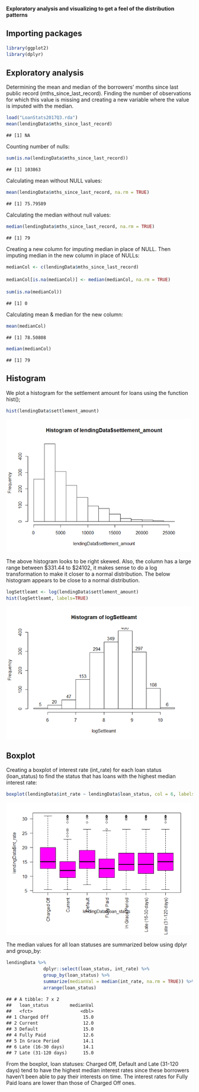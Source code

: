 <b>Exploratory analysis and visualizing to get a feel of the distribution patterns </b>

## Importing packages

``` r
library(ggplot2)
library(dplyr)
```

## Exploratory analysis

Determining the mean and median of the borrowers' months since last public record (mths_since_last_record). Finding the number of observations for which this value is missing and creating a new variable where the value is imputed with the median.

``` r
load("LoanStats2017Q3.rda")
mean(lendingData$mths_since_last_record)
```


    ## [1] NA

Counting number of nulls:

``` r
sum(is.na(lendingData$mths_since_last_record))
```

    ## [1] 103863


Calculating mean without NULL values:
``` r
mean(lendingData$mths_since_last_record, na.rm = TRUE)
```

    ## [1] 75.79589

Calculating the median without null values:
``` r
median(lendingData$mths_since_last_record, na.rm = TRUE)
```

    ## [1] 79

Creating a new column for imputing median in place of NULL. Then imputing median in the new column in place of NULLs:
``` r
medianCol <- c(lendingData$mths_since_last_record)

medianCol[is.na(medianCol)] <- median(medianCol, na.rm = TRUE)

sum(is.na(medianCol))
```

    ## [1] 0


Calculating mean & median for the new column:
``` r
mean(medianCol)
```

    ## [1] 78.50808

``` r
median(medianCol)
```

    ## [1] 79

## Histogram

We plot a histogram for the settlement amount for loans using the function hist();

``` r
hist(lendingData$settlement_amount)
```

<img src="https://github.com/Ak1714/R_square/blob/master/histogram-1.png?raw=true" width="500">

The above histogram looks to be right skewed. Also, the column has a large range between $331.44 to $24102, it makes sense to do a log transformation to make it closer to a normal distribution. The below histogram appears to be close to a normal distribution.

``` r
logSettleamt <- log(lendingData$settlement_amount)
hist(logSettleamt, labels=TRUE)
```
<img src="https://github.com/Ak1714/R_square/blob/master/histogram-2.png?raw=true" width="500">

## Boxplot

Creating a boxplot of interest rate (int_rate) for each loan status (loan_status) to find the status that has loans with the highest median interest rate:

``` r
boxplot(lendingData$int_rate ~ lendingData$loan_status, col = 6, labels = TRUE, las = 2, par(mar=c(8,5,2,2)))
```

<img src="https://github.com/Ak1714/R_square/blob/master/unnamed-chunk-1-1.png?raw=true" width="500">

The median values for all loan statuses are summarized below using dplyr and group_by:
``` r
lendingData %>%
              dplyr::select(loan_status, int_rate) %>%
              group_by(loan_status) %>%
              summarize(medianVal = median(int_rate, na.rm = TRUE)) %>%
              arrange(loan_status)
```

    ## # A tibble: 7 x 2
    ##   loan_status        medianVal
    ##   <fct>                  <dbl>
    ## 1 Charged Off             15.0
    ## 2 Current                 12.0
    ## 3 Default                 15.0
    ## 4 Fully Paid              12.6
    ## 5 In Grace Period         14.1
    ## 6 Late (16-30 days)       14.1
    ## 7 Late (31-120 days)      15.0


From the boxplot, loan statuses: Charged Off, Default and Late (31-120 days) tend to have the highest median interest rates since these borrowers haven’t been able to pay their interests on time. The interest rates for Fully Paid loans are lower than those of Charged Off ones.
